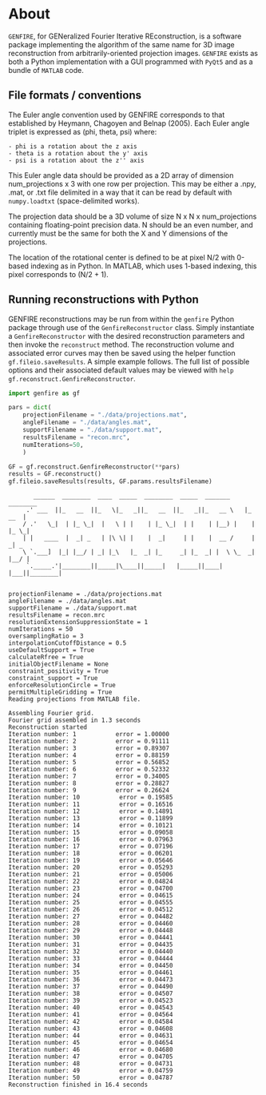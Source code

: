 # About
`GENFIRE`, for GENeralized Fourier Iterative REconstruction, is a software package implementing the algorithm of the same name for 3D image reconstruction from arbitrarily-oriented projection images. `GENFIRE` exists as both a Python implementation with a GUI programmed with `PyQt5` and as a bundle of `MATLAB` code.

## File formats / conventions

The Euler angle convention used by GENFIRE corresponds to that established by Heymann, Chagoyen and Belnap (2005). Each Euler angle triplet is expressed as (phi, theta, psi) where:

	- phi is a rotation about the z axis
	- theta is a rotation about the y' axis
	- psi is a rotation about the z'' axis

This Euler angle data should be provided as a 2D array of dimension num_projections x 3 with one row per projection. This may be either a .npy, .mat, or .txt file delimited in a way that it can be read by default with `numpy.loadtxt` (space-delimited works).

The projection data should be a 3D volume of size N x N x num_projections containing floating-point precision data. N should be an even number, and currently must be the same for both the X and Y dimensions of the projections.

The location of the rotational center is defined to be at pixel N/2 with 0-based indexing as in Python. In MATLAB, which uses 1-based indexing, this pixel corresponds to (N/2 + 1).

## Running reconstructions with Python

GENFIRE reconstructions may be run from within the `genfire` Python package through use of the `GenfireReconstructor` class. Simply instantiate a `GenfireReconstructor` with the desired reconstruction parameters and then invoke the `reconstruct` method. The reconstruction volume and associated error curves may then be saved using the helper function `gf.fileio.saveResults`. A simple example follows. The full list of possible options and their associated default values may be viewed with `help gf.reconstruct.GenfireReconstructor`.

~~~ python
import genfire as gf

pars = dict(
	projectionFilename = "./data/projections.mat",
	angleFilename = "./data/angles.mat",
	supportFilename = "./data/support.mat",
	resultsFilename = "recon.mrc",
	numIterations=50,
	)

GF = gf.reconstruct.GenfireReconstructor(**pars)
results = GF.reconstruct()
gf.fileio.saveResults(results, GF.params.resultsFilename)
~~~



	       ______  ________  ____  _____  ________  _____  _______     ________
	     .' ___  ||_   __  ||_   \|_   _||_   __  ||_   _||_   __ \   |_   __  |
	    / .'   \_|  | |_ \_|  |   \ | |    | |_ \_|  | |    | |__) |    | |_ \_|
	    | |   ____  |  _| _   | |\ \| |    |  _|     | |    |  __ /     |  _| _
	    \ `.___]  |_| |__/ | _| |_\   |_  _| |_     _| |_  _| |  \ \_  _| |__/ |
	     `._____.'|________||_____|\____||_____|   |_____||____| |___||________|

	        
	projectionFilename = ./data/projections.mat
	angleFilename = ./data/angles.mat
	supportFilename = ./data/support.mat
	resultsFilename = recon.mrc
	resolutionExtensionSuppressionState = 1
	numIterations = 50
	oversamplingRatio = 3
	interpolationCutoffDistance = 0.5
	useDefaultSupport = True
	calculateRfree = True
	initialObjectFilename = None
	constraint_positivity = True
	constraint_support = True
	enforceResolutionCircle = True
	permitMultipleGridding = True
	Reading projections from MATLAB file.

	Assembling Fourier grid.
	Fourier grid assembled in 1.3 seconds
	Reconstruction started
	Iteration number: 1           error = 1.00000
	Iteration number: 2           error = 0.91111
	Iteration number: 3           error = 0.89307
	Iteration number: 4           error = 0.88159
	Iteration number: 5           error = 0.56852
	Iteration number: 6           error = 0.52332
	Iteration number: 7           error = 0.34005
	Iteration number: 8           error = 0.28827
	Iteration number: 9           error = 0.26624
	Iteration number: 10           error = 0.19585
	Iteration number: 11           error = 0.16516
	Iteration number: 12           error = 0.14891
	Iteration number: 13           error = 0.11899
	Iteration number: 14           error = 0.10121
	Iteration number: 15           error = 0.09058
	Iteration number: 16           error = 0.07963
	Iteration number: 17           error = 0.07196
	Iteration number: 18           error = 0.06201
	Iteration number: 19           error = 0.05646
	Iteration number: 20           error = 0.05293
	Iteration number: 21           error = 0.05006
	Iteration number: 22           error = 0.04824
	Iteration number: 23           error = 0.04700
	Iteration number: 24           error = 0.04615
	Iteration number: 25           error = 0.04555
	Iteration number: 26           error = 0.04512
	Iteration number: 27           error = 0.04482
	Iteration number: 28           error = 0.04460
	Iteration number: 29           error = 0.04448
	Iteration number: 30           error = 0.04441
	Iteration number: 31           error = 0.04435
	Iteration number: 32           error = 0.04440
	Iteration number: 33           error = 0.04444
	Iteration number: 34           error = 0.04450
	Iteration number: 35           error = 0.04461
	Iteration number: 36           error = 0.04473
	Iteration number: 37           error = 0.04490
	Iteration number: 38           error = 0.04507
	Iteration number: 39           error = 0.04523
	Iteration number: 40           error = 0.04543
	Iteration number: 41           error = 0.04564
	Iteration number: 42           error = 0.04584
	Iteration number: 43           error = 0.04608
	Iteration number: 44           error = 0.04631
	Iteration number: 45           error = 0.04654
	Iteration number: 46           error = 0.04680
	Iteration number: 47           error = 0.04705
	Iteration number: 48           error = 0.04731
	Iteration number: 49           error = 0.04759
	Iteration number: 50           error = 0.04787
	Reconstruction finished in 16.4 seconds



